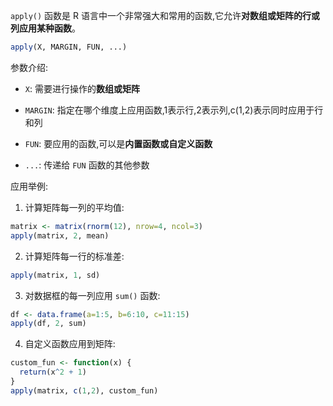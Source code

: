`apply()` 函数是 R 语言中一个非常强大和常用的函数,它允许**对数组或矩阵的行或列应用某种函数**。

```R
apply(X, MARGIN, FUN, ...)
```

参数介绍:
- `X`: 需要进行操作的**数组或矩阵**
- `MARGIN`: 指定在哪个维度上应用函数,1表示行,2表示列,c(1,2)表示同时应用于行和列
- `FUN`: 要应用的函数,可以是**内置函数或自定义函数**

- `...`: 传递给 `FUN` 函数的其他参数


应用举例:
1. 计算矩阵每一列的平均值:
```r
matrix <- matrix(rnorm(12), nrow=4, ncol=3)
apply(matrix, 2, mean)
```

2. 计算矩阵每一行的标准差:
```r
apply(matrix, 1, sd)
```

3. 对数据框的每一列应用 `sum()` 函数:
```r
df <- data.frame(a=1:5, b=6:10, c=11:15)
apply(df, 2, sum)
```

4. 自定义函数应用到矩阵:
```r
custom_fun <- function(x) {
  return(x^2 + 1)
}
apply(matrix, c(1,2), custom_fun)
```

